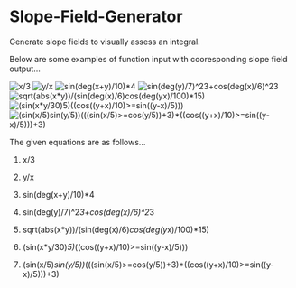 # Slope-Field-Generator
Generate slope fields to visually assess an integral.

Below are some examples of function input with cooresponding slope field output...

![x/3](https://i.gyazo.com/314f463f2a444c3771f74cd5e5bf6336.png)
![y/x](https://i.gyazo.com/e751fcfcab2ffc0571fcf1a52816e7de.png)
![sin(deg(x+y)/10)*4](https://i.gyazo.com/a3c3d7c79ddf709d02e9ec60387b9127.png)
![sin(deg(y)/7)^2*3+cos(deg(x)/6)^2*3](https://i.gyazo.com/1154245792c20d1105ffce040ecdcd06.png)
![sqrt(abs(x*y))/(sin(deg(x)/6)*cos(deg(y*x)/100)*15)](https://i.gyazo.com/5e0148e7e979d446c0d80f863d18299c.png)
![(sin(x*y/30)*5)*((cos((y+x)/10)>=sin((y-x)/5)))](https://i.gyazo.com/243b33e9d8d1c4ce8878e36fb07b456b.png)
![(sin(x/5)*sin(y/5))*(((sin(x/5)>=cos(y/5))+3)*((cos((y+x)/10)>=sin((y-x)/5)))+3)](https://i.gyazo.com/9d8997d1be4eb634e39f4c72f4c87f09.png)

The given equations are as follows...

1. x/3

2. y/x

3. sin(deg(x+y)/10)*4

4. sin(deg(y)/7)^2*3+cos(deg(x)/6)^2*3

5. sqrt(abs(x*y))/(sin(deg(x)/6)*cos(deg(y*x)/100)*15)

6. (sin(x*y/30)*5)*((cos((y+x)/10)>=sin((y-x)/5)))

7. (sin(x/5)*sin(y/5))*(((sin(x/5)>=cos(y/5))+3)*((cos((y+x)/10)>=sin((y-x)/5)))+3)
